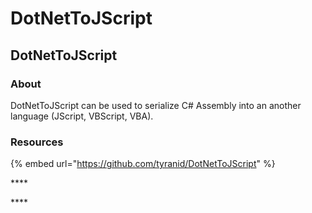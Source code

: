 # DotNetToJScript

## DotNetToJScript

### About

DotNetToJScript can be used to serialize C\# Assembly into an another language \(JScript, VBScript, VBA\).

### **Resources**

{% embed url="https://github.com/tyranid/DotNetToJScript" %}

\*\*\*\*

\*\*\*\*

